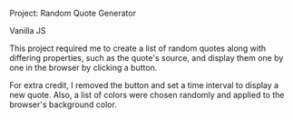 Project: Random Quote Generator

Vanilla JS

This project required me to create a list of random quotes along
with differing properties, such as the quote's source, 
and display them one by one in the browser by clicking a button.

For extra credit, I removed the button and set a time interval
to display a new quote. Also, 
a list of colors were chosen randomly and applied to the browser's
background color.